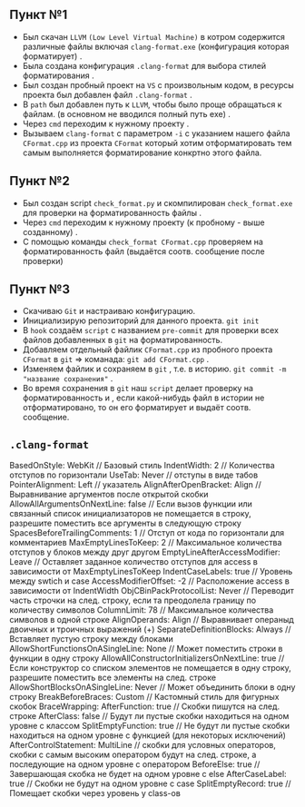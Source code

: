 ## Пункт №1

* Был скачан `LLVM` `(Low Level Virtual Machine)` в котром содержится различные файлы включая `clang-format.exe` (конфигурация которая форматирует) .
* Была создана конфигурация `.clang-format` для выбора стилей форматирования .
* Был создан пробный проект на `VS` с произвольным кодом, в ресурсы проекта был добавлен  файл `.clang-format` .
* В `path` был добавлен путь к `LLVM`, чтобы было проще обращаться к файлам. (в основном не вводился полный путь exe) .
* Через `cmd` переходим к нужному проекту .
* Вызываем `clang-format` с параметром `-i` с указанием нашего файла `CFormat.cpp` из проекта `CFormat` который хотим отформатировать тем самым выполняется форматирование конкртно этого файла.

## Пункт №2

* Был создан script `check_format.py` и скомпилирован `check_format.exe` для проверки на форматированность файлы .
* Через `cmd` переходим к нужному проекту (к пробному - выше созданному) .
* С помощью команды `check_format CFormat.cpp` проверяем на форматированность файл (выдаётся соотв. сообщение после проверки)

## Пункт №3

* Скачиваю `Git` и настраиваю конфигурацию.
* Инициализирую репозиторий для данного проекта. `git init`
* В `hook` создаём `script` с названием `pre-commit` для проверки всех файлов добавленных в `git` на форматированность.
* Добавляем отдельный файлик `CFormat.cpp` из пробного проекта `CFormat` в `git` => команада: `git add CFormat.cpp` .
* Изменяем файлик и сохраняем в `git` , т.е. в историю. `git commit -m "название сохранения"` .
* Во время сохранения в `git` наш `script` делает проверку на форматированность и , если какой-нибудь файл в истории не отформатировано, то он его форматирует и выдаёт соотв. сообщение.


## `.clang-format`

BasedOnStyle: WebKit  // Базовый стиль
IndentWidth: 2  // Количества отступов по горизонтали
UseTab: Never  // отступы в виде табов
PointerAlignment: Left  // указатель
AlignAfterOpenBracket: Align  // Выравнивание аргументов после открытой скобки
AllowAllArgumentsOnNextLine: false  // Если вызов функции или связанный список инициализаторов не помещается в строку, разрешите поместить все аргументы в следующую строку
SpacesBeforeTrailingComments: 1  // Отступ от кода по горизонтали для комментариев
MaxEmptyLinesToKeep: 2  // Максимальное количества отступов у блоков между друг другом
EmptyLineAfterAccessModifier: Leave // Оставляет заданное количество отступов для access в зависимости от MaxEmptyLinesToKeep
IndentCaseLabels: true  // Уровень между swtich и case
AccessModifierOffset: -2  // Расположение access в зависимости от IndentWidth
ObjCBinPackProtocolList: Never // Переводит часть строчки на след. строку, если та преодолела границу по количеству символов
ColumnLimit: 78  // Максимальное количества символов в одной строке
AlignOperands: Align  // Выравнивает операныд двоичных и троичных выражений (+)
SeparateDefinitionBlocks: Always  // Вставляет пустую строку между блоками
AllowShortFunctionsOnASingleLine: None  //  Может поместить строки в функции в одну строку
AllowAllConstructorInitializersOnNextLine: true  //  Если конструктор со списком элементов не помещается в одну строку, разрешите поместить все элементы на след. строке
AllowShortBlocksOnASingleLine: Never  // Может объединить блоки в одну строку
BreakBeforeBraces: Custom  // Кастомный стиль для фигурных скобок
BraceWrapping:
  AfterFunction: true  // Скобки пишутся на след. строке
  AfterClass: false  // Будут ли пустые скобки находиться на одном уровне с классом
  SplitEmptyFunction: true  // Не будут ли пустые скобки находиться на одном уровне с функцией (для некоторых исключений)
  AfterControlStatement: MultiLine  // скобки для условных операторов, скобки с самым высоким оператором будут на след. строке, а последующие на одном уровне с оператором
  BeforeElse: true  // Завершающая скобка не будет на одном уровне с else
  AfterCaseLabel: true  // Cкобки не будут на одном уровне с case
  SplitEmptyRecord: true  // Помещает скобки через уровень у class-ов 
